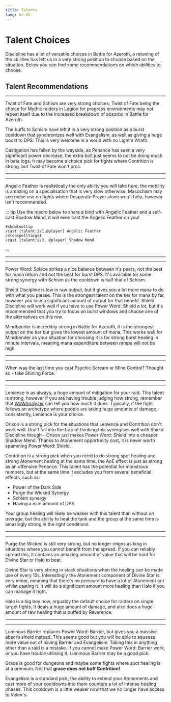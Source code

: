 ```yaml
---
title: Talents
lang: en-US
---
```


# Talent Choices

Discipline has a lot of versatile choices in Battle for Azeroth, a retuning of the abilities
has left us in a very strong position to choose based on the situation. Below you can find
some recommendations on which abilities to choose.

## Talent Recommendations

<TalentRow :showPickIcon=true :tier=15 :ids="[193134, 265259, 214621]" :correctPicks="[0, 1, 1]"></TalentRow>

<hr />

Twist of Fate and Schism are very strong choices, Twist of Fate being the choice for Mythic
raiders in Legion for progress environments may not repeat itself due to the increased breakdown
of absorbs in Battle for Azeroth.

The buffs to Schism have left it in a very strong position as a burst cooldown that synchronizes
well with Evangelism, as well as giving a huge boost to DPS. This is very welcome in a world with
no Light's Wrath.

Castigation has fallen by the wayside, as Penance has seen a very significant power decrease, the
extra bolt just seems to not be doing much in beta logs. It may become a choice pick for fights
where Contrition is strong, but Twist of Fate won't proc.

<hr />

<TalentRow :showPickIcon=true :tier=30 :ids="[121536, 64129, 193063]" :correctPicks="[1, 0, 0]" :reverse=true></TalentRow>

<hr />

Angelic Feather is realistically the only ability you will take here, the mobility is amazing on a
specialisation that is very slow otherwise. Masochism may see niche use on fights where Desperate
Prayer alone won't help, however isn't recommended.

::: tip
Use the macro below to share a bind with Angelic Feather and a self-cast Shadow Mend, it will even
cast the Angelic Feather on you!

```
#showtooltip
/cast [talent:2/1,@player] Angelic Feather
/stopspelltarget
/cast [talent:2/3, @player] Shadow Mend
```
:::

<hr />

<TalentRow :showPickIcon=true :tier=45 :ids="[129250, 197045, 123040]" :correctPicks="[1, 1, 1]"></TalentRow>

<hr />

Power Word: Solace strikes a nice balance between it's peers, not the best for mana return and not
the best for burst DPS. It's available for some strong synergy with Schism as the cooldown is half that
of Schism.

Shield Discipline is low in raw output, but it gives you a lot more mana to do with what you please. This
is the strongest talent on the tier for mana by far, however you lose a significant amount of output for that
benefit. Shield Discipline will work well if you have to use Power Word: Shield a lot, but it's recommended
that you try to focus on burst windows and choose one of the alternatives on this row.

Mindbender is incredibly strong in Battle for Azeroth, it is the strongest output on the tier but gives
the lowest amount of mana. This works well for Mindbender as your situation for choosing it is for strong burst
healing in minute intervals, meaning mana expenditure between ramps will not be high.

<hr />

<TalentRow :showPickIcon=true :tier=60 :ids="[196704, 204263, 205367]" :correctPicks="[0, 1, 0]" reverse=true></TalentRow>

<hr />

When was the last time you cast Psychic Scream or Mind Control? Thought so - take Shining Force.

<hr />

<TalentRow :showPickIcon=true :tier=75 :ids="[238063, 271531, 197419]" :correctPicks="[1, 1, 1]"></TalentRow>

<hr />

Lenience is as always, a huge amount of mitigation for your raid. This talent is strong, however if you are
having trouble judging how strong, remember that [WoWAnalyzer](www.wowanalyzer.com) can tell you how much
it does. Typically, if the fight follows an archetype where people are taking huge amounts of damage, consistently,
Lenience is your choice.

Orison is a strong pick for the situations that Lenience and Contrition don't work well. Don't fall into the trap
of thinking this synergises well with Shield Discipline though - Orison just makes Power Word: Shield into a
cheaper Shadow Mend. Thanks to Atonement opportunity cost, it is never worth spamming Power Word: Shield.

Contrition is a strong pick when you need to do strong spot healing and strong Atonement healing at the same time,
the AoE effect is just as strong as an offensive Penance. This talent has the potential for monstrous numbers, but
at the same time it excludes you from several beneficial effects, such as:
* Power of the Dark Side
* Purge the Wicked Synergy
* Schism synergy
* Having a nice amount of DPS

Your group healing will likely be weaker with this talent than without *on average*, but the ability to heal the tank
and the group at the same time is amazingly strong in the right conditions.

<hr />

<TalentRow :showPickIcon=true :tier=90 :ids="[204197, 110744, 120517]" :correctPicks="[1, 1, 1]" reverse=true></TalentRow>

<hr />

Purge the Wicked is still very strong, but no longer reigns as king in situations where you cannot benefit from the spread.
If you can reliably spread this, it contains an amazing amount of value that will be hard for Divine Star or Halo to beat.

Divine Star is very strong in stack situations when the healing can be made use of every 15s. Interestingly the Atonement
component of Divine Star is very minor, meaning that there's no pressure to have a lot of Atonement out whilst casting it. It
will do a significant amount more healing than Halo if you can manage it right.

Halo is a big boy now, arguably the default choice for raiders on single target fights. It deals a huge amount of damage, and
also does a huge amount of raw healing that *is* buffed by Reverence.

<hr />

<TalentRow :showPickIcon=true :tier=100 :ids="[271466, 200309, 246287]" :correctPicks="[1, 1, 1]"></TalentRow>

<hr />

Luminous Barrier replaces Power Word: Barrier, but gives you a massive absorb shield instead. This seems good but you will be
able to squeeze more value out of having Barrier and Evangelism. Taking this in anything other than a raid is a mistake. If
you cannot make Power Word: Barrier work, or you have trouble utilising it, Luminous Barrier may be a good pick.

Grace is good for dungeons and maybe some fights where spot healing is at a premium. Not that **grace does not buff Contrition!**

Evangelism is a standard pick, the ability to extend your Atonements and cast more of your cooldowns into them counters
a lot of intense healing phases. This cooldown is a little weaker now that we no longer have access to Velen's.
